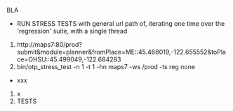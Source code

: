 BLA

* RUN STRESS TESTS with general url path of, iterating one time over the 'regression' suite, with a single thread 
1. http://maps7:80/prod?submit&module=planner&fromPlace=ME::45.468019,-122.655552&toPlace=OHSU::45.499049,-122.684283
1. bin/otp_stress_test -n 1 -t 1 -hn maps7 -ws /prod -ts reg none 


* xxx
1. x
1. TESTS
 